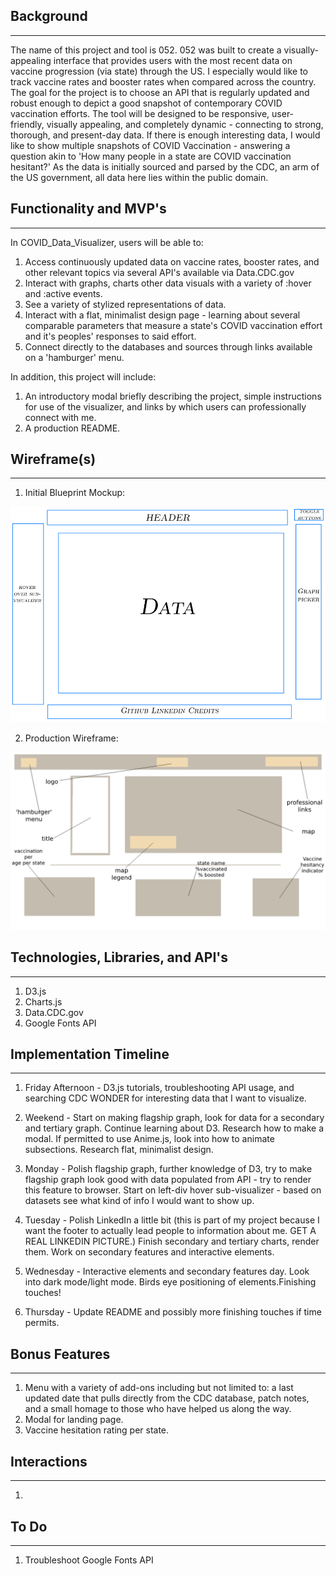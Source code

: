 Background
---
---
The name of this project and tool is 052. 052 was built to create a visually-appealing interface that provides users with the most recent data on vaccine progression (via state) through the US. I especially would like to track vaccine rates and booster rates when compared across the country. The goal for the project is to choose an API that is regularly updated and robust enough to depict a good snapshot of contemporary COVID vaccination efforts. The tool will be designed to be responsive, user-friendly, visually appealing, and completely dynamic - connecting to strong, thorough, and present-day data. If there is enough interesting data, I would like to show multiple snapshots of COVID Vaccination - answering a question akin to 'How many people in a state are COVID vaccination hesitant?' As the data is initially sourced and parsed by the CDC, an arm of the US government, all data here lies within the public domain.


Functionality and MVP's
---
---

In COVID_Data_Visualizer, users will be able to:

1) Access continuously updated data on vaccine rates, booster rates, and other relevant topics via several API's available via Data.CDC.gov
2) Interact with graphs, charts other data visuals with a variety of :hover and :active events.
3) See a variety of stylized representations of data.
4) Interact with a flat, minimalist design page - learning about several comparable parameters that measure a state's COVID vaccination effort and it's peoples' responses to said effort.
5) Connect directly to the databases and sources through links available on a 'hamburger' menu.

In addition, this project will include:

1) An introductory modal briefly describing the project, simple instructions for use of the visualizer, and links by which users can professionally connect with me.
2) A production README.


Wireframe(s)
---
---
1) Initial Blueprint Mockup:



![Getting Started](Covid_Data_Visualizer_Mockup.png)







2) Production Wireframe:



![Getting Started](Production_Wireframe.jpg)

Technologies, Libraries, and API's
---
---

1) D3.js
2) Charts.js
3) Data.CDC.gov
4) Google Fonts API

Implementation Timeline
---
---

1) Friday Afternoon - D3.js tutorials, troubleshooting API usage, and searching CDC WONDER for interesting data that I want to visualize.

2) Weekend - Start on making flagship graph, look for data for a secondary and tertiary graph. Continue learning about D3. Research how to make a modal. If permitted to use Anime.js, look into how to animate subsections. Research flat, minimalist design.

3) Monday - Polish flagship graph, further knowledge of D3, try to make flagship graph look good with data populated from API - try to render this feature to browser. Start on left-div hover sub-visualizer - based on datasets see what kind of info I would want to show up.

4) Tuesday - Polish LinkedIn a little bit (this is part of my project because I want the footer to actually lead people to information about me. GET A REAL LINKEDIN PICTURE.) Finish secondary and tertiary charts, render them. Work on secondary features and interactive elements.

5) Wednesday - Interactive elements and secondary features day. Look into dark mode/light mode. Birds eye positioning of elements.Finishing touches!

6) Thursday - Update README and possibly more finishing touches if time permits.


Bonus Features
---
---

1) Menu with a variety of add-ons including but not limited to: a last updated date that pulls directly from the CDC database, patch notes, and a small homage to those who have helped us along the way.
2) Modal for landing page.
3) Vaccine hesitation rating per state.

Interactions
---
---

1) 


To Do
---
---

1) Troubleshoot Google Fonts API